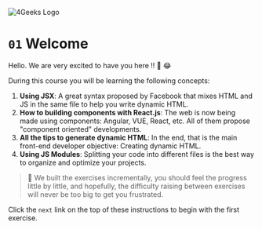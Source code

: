 ![4Geeks Logo](https://ucarecdn.com/5bdea1ff-b62b-4c90-931f-3156021a544a/-/resize/200x/)

# `01` Welcome

Hello. We are very excited to have you here !! :tada: :joy:

During this course you will be learning the following concepts:

1. **Using JSX**: A great syntax proposed by Facebook that mixes HTML and JS in the same file to help you write dynamic HTML.
2. **How to building components with React.js**: The web is now being made using components: Angular, VUE, React, etc. All of them propose "component oriented" developments.  
3. **All the tips to generate dynamic HTML**: In the end, that is the main front-end developer objective: Creating dynamic HTML.  
4. **Using JS Modules**: Splitting your code into different files is the best way to organize and optimize your projects.  

> :small_blue_diamond: We built the exercises incrementally, you should feel the progress little by little, and hopefully, the difficulty raising between exercises will never be too big to get you frustrated.

Click the `next` link on the top of these instructions to begin with the first exercise.
